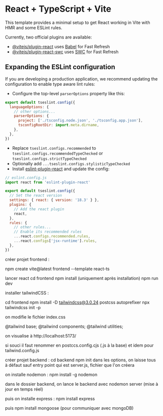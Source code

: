 # React + TypeScript + Vite

This template provides a minimal setup to get React working in Vite with HMR and some ESLint rules.

Currently, two official plugins are available:

- [@vitejs/plugin-react](https://github.com/vitejs/vite-plugin-react/blob/main/packages/plugin-react/README.md) uses [Babel](https://babeljs.io/) for Fast Refresh
- [@vitejs/plugin-react-swc](https://github.com/vitejs/vite-plugin-react-swc) uses [SWC](https://swc.rs/) for Fast Refresh

## Expanding the ESLint configuration

If you are developing a production application, we recommend updating the configuration to enable type aware lint rules:

- Configure the top-level `parserOptions` property like this:

```js
export default tseslint.config({
  languageOptions: {
    // other options...
    parserOptions: {
      project: ['./tsconfig.node.json', './tsconfig.app.json'],
      tsconfigRootDir: import.meta.dirname,
    },
  },
})
```

- Replace `tseslint.configs.recommended` to `tseslint.configs.recommendedTypeChecked` or `tseslint.configs.strictTypeChecked`
- Optionally add `...tseslint.configs.stylisticTypeChecked`
- Install [eslint-plugin-react](https://github.com/jsx-eslint/eslint-plugin-react) and update the config:

```js
// eslint.config.js
import react from 'eslint-plugin-react'

export default tseslint.config({
  // Set the react version
  settings: { react: { version: '18.3' } },
  plugins: {
    // Add the react plugin
    react,
  },
  rules: {
    // other rules...
    // Enable its recommended rules
    ...react.configs.recommended.rules,
    ...react.configs['jsx-runtime'].rules,
  },
})
```

créer projet frontend :

npm create vite@latest frontend --template react-ts

lancer react
cd frontend
npm install (uniquement après installation)
npm run dev

installer tailwindCSS :

cd frontend
npm install -D tailwindcss@3.0.24 postcss autoprefixer
npx tailwindcss init -p

on modifie le fichier index.css

@tailwind base;
@tailwind components;
@tailwind utilities;


on visualise à http://localhost:5173/

si souci il faut renommer en postccs.config.cjs (.js à la base) et idem pour tailwind.config.js


créer projet backend :
cd backend
npm init
dans les options, on laisse tous à défaut sauf entry point qui est server.js, fichier que l'on créera

on installe nodemon : npm install -g nodemon

dans le dossier backend, on lance le backend avec nodemon server (mise à jour en temps réel)

puis on installe express : npm install express

puis npm install mongoose (pour communiquer avec mongoDB)